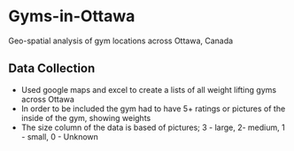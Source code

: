 # Gyms-in-Ottawa
Geo-spatial analysis of gym locations across Ottawa, Canada 
## Data Collection 
* Used google maps and excel to create a lists of all weight lifting gyms across Ottawa 
* In order to be included the gym had to have 5+ ratings or pictures of the inside of the gym, showing weights
* The size column of the data is based of pictures; 3 - large, 2- medium, 1 - small, 0 - Unknown 